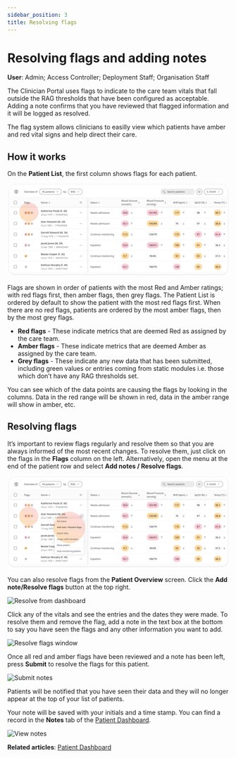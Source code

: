 ```yaml
---
sidebar_position: 3
title: Resolving flags
---
```

# Resolving flags and adding notes
**User**: Admin; Access Controller; Deployment Staff; Organisation Staff

The Clinician Portal uses flags to indicate to the care team vitals that fall outside the RAG thresholds that have been configured as acceptable. Adding a note confirms that you have reviewed that flagged information and it will be logged as resolved.

The flag system allows clinicians to easilly view which patients have amber and red vital signs and help direct their care. 
## How it works​
On the **Patient List**, the first column shows flags for each patient. 

![Flags columns](./assets/ResolveFlags01.png)

Flags are shown in order of patients with the most Red and Amber ratings; with red flags first, then amber flags, then grey flags. The Patient List is ordered by default to show the patient with the most red flags first. When there are no red flags, patients are ordered by the most amber flags, then by the most grey flags.
- **Red flags** - These indicate metrics that are deemed Red as assigned by the care team.
- **Amber flags** - These indicate metrics that are deemed Amber as assigned by the care team.
- **Grey flags** - These indicate any new data that has been submitted, including green values or entries coming from static modules i.e. those which don’t have any RAG thresholds set.

You can see which of the data points are causing the flags by looking in the columns. Data in the red range will be shown in red, data in the amber range will show in amber, etc.

## Resolving flags
It’s important to review flags regularly and resolve them so that you are always informed of the most recent changes.  To resolve them, just click on the flags in the **Flags** column on the left. Alternatively, open the menu at the end of the patient row and select **Add notes / Resolve flags**.

![Resolve from menu](./assets/ResolveFlags02.png)

You can also resolve flags from the **Patient Overview** screen. Click the **Add note/Resolve flags** button at the top right.

![Resolve from dashboard](./assets/ResolveFlags03.png)

Click any of the vitals and see the entries and the dates they were made. To resolve them and remove the flag, add a note in the text box at the bottom to say you have seen the flags and any other information you want to add.

![Resolve flags window](./assets/ResolveFlags04.png)

Once all red and amber flags have been reviewed and a note has been left, press **Submit** to resolve the flags for this patient.

![Submit notes](./assets/ResolveFlags05.png)

Patients will be notified that you have seen their data and they will no longer appear at the top of your list of patients.

Your note will be saved with your initials and a time stamp. You can find a record in the **Notes** tab of the [Patient Dashboard](../managing-health-data/patient-dashboard.md).

![View notes](./assets/ResolveFlags06.png)

**Related articles**: [Patient Dashboard](../managing-health-data/patient-dashboard.md) 
